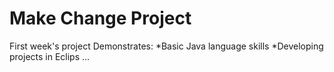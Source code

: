 # Make Change Project

First week's project
Demonstrates:
*Basic Java language skills
*Developing projects in Eclips
...